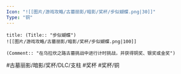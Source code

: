 ```yaml
---
Icon: "![[图片/游戏攻略/古墓丽影/暗影/奖杯/步似蝴蝶.png|30]]"
Type: "铜"
---
```

```ad-common-bronze-trophy
title: (Title:: "步似蝴蝶")
![[图片/游戏攻略/古墓丽影/暗影/奖杯/步似蝴蝶.png|100]]

(Comment:: "在乌拉坎之路古墓挑战中进行计时挑战，并获得铜奖、银奖或金奖")
```

#古墓丽影/暗影/奖杯/DLC/支柱 #奖杯 #奖杯/铜
